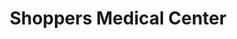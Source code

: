 ---
title: "Shoppers Medical Center"
url: /timmins/shoppers-medical-center/
shop: medical supply
---